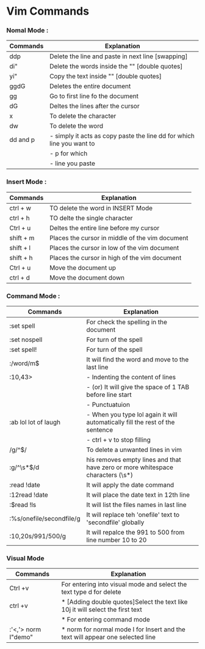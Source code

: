 # Vim Commands

### Nomal Mode :

| Commands  | Explanation                                                                     |
|-----------|---------------------------------------------------------------------|
| ddp |  Delete the line and paste in next line [swapping]         
| di" |  Delete the words inside the "" [double quotes]
| yi" |  Copy the text inside "" [double quotes]
| ggdG |  Deletes the entire document
| gg | Go to first line fo the document
| dG | Deltes the lines after the cursor
| x  | To delete the character
| dw | To delete the word
| dd and p |  - simply it acts as copy paste the line dd for which line you want to |
|          | - p for which |
|	   | - line you paste|


### Insert Mode :
| Commands  |   Explanation                                                     |
|-----------|---------------------------------------------------------------------|				
| ctrl + w |  TO delete the word in INSERT Mode |
| ctrl + h | TO delte the single character |
| Ctrl + u |  Deltes the entire line before my cursor |
| shift + m |   Places the cursor in middle of the vim document |
| shift + l |  Places the cursor in low of the vim document |
|shift + h  |  Places the cursor in high of the vim document |
| Ctrl + u |  Move the document up |
| ctrl + d |  Move the document down |

### Command Mode : 
|Commands  |   Explanation                                                     |
|-----------|---------------------------------------------------------------------|	
| :set spell   | For check the spelling in the document |
| :set nospell | For turn of the spell |
| :set spell!  | For turn of the spell |
| :/word/m$	   | It will find the word and move to the last line |
|:10,43>	   | - Indenting the content of lines |
|		   | - (or) It will give the space of 1 TAB before line start |
|		   | - Punctuatuion |
|:ab lol lot of laugh | - When you type lol again it will automatically fill the rest of the sentence |
|		      | - ctrl + v to stop filling |
| /g/^$/       | To delete a unwanted lines in vim |
| :g/^\s*$/d   | his removes empty lines and that have zero or more whitespace characters (\s*) |
|:read !date | It will apply the date command |It will place the date text in 12th line |
| :12read !date | It will place the date text in 12th line |
| :$read !ls    | It will list the files names in last line |
| :%s/onefile/secondfile/g | It will replace teh 'onefile' text to 'secondfile' globally |
| :10,20s/991/500/g | It will repalce the 991 to 500 from line number 10 to 20 |


### Visual Mode
|Commands  |   Explanation                                                     |
|-----------|---------------------------------------------------------------------|	
|Ctrl +v  | For entering into visual mode and select the text type d for delete |
|ctrl +v  | * [Adding double quotes]Select the text like 10j it will select the first text|
|		  | * For entering command mode|
|:'<,'>  norm I"demo" | * norm for normal mode I for Insert and the text will appear one selected line|

